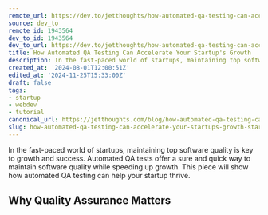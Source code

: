 ```yaml
---
remote_url: https://dev.to/jetthoughts/how-automated-qa-testing-can-accelerate-your-startups-growth-1d47
source: dev_to
remote_id: 1943564
dev_to_id: 1943564
dev_to_url: https://dev.to/jetthoughts/how-automated-qa-testing-can-accelerate-your-startups-growth-1d47
title: How Automated QA Testing Can Accelerate Your Startup's Growth
description: In the fast-paced world of startups, maintaining top software quality is key to growth and success....
created_at: '2024-08-01T12:00:51Z'
edited_at: '2024-11-25T15:33:00Z'
draft: false
tags:
- startup
- webdev
- tutorial
canonical_url: https://jetthoughts.com/blog/how-automated-qa-testing-can-accelerate-your-startups-growth-startup-webdev/
slug: how-automated-qa-testing-can-accelerate-your-startups-growth-startup-webdev
---
```

In the fast-paced world of startups, maintaining top software quality is key to growth and success. Automated QA tests offer a sure and quick way to maintain software quality while speeding up growth. This piece will show how automated QA testing can help your startup thrive.

Why Quality Assurance Matters
------------------------------